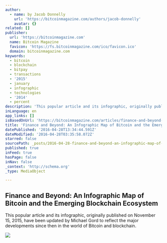 ```yaml
---
author:
  - name: by Jacob Donnelly
    url: 'https://bitcoinmagazine.com/authors/jacob-donnelly'
    avatar: {}
related: []
publisher:
  url: 'https://bitcoinmagazine.com'
  name: Bitcoin Magazine
  favicon: 'https://fs.bitcoinmagazine.com/ico/favicon.ico'
  domain: bitcoinmagazine.com
keywords:
  - bitcoin
  - blockchain
  - bitpay
  - transactions
  - '2015'
  - january
  - infographic
  - technologies
  - '2014'
  - percent
description: 'This popular article and its infographic, originally published on November 15, 2015, have been updated by Michael Gord to reflect the major developments since then in the world of Bitcoin and blockchain.'
inLanguage: en
app_links: []
isBasedOnUrl: 'https://bitcoinmagazine.com/articles/finance-and-beyond-an-infographic-map-of-bitcoin-and-the-emerging-blockchain-ecosystem-1461789453'
title: 'Finance and Beyond: An Infographic Map of Bitcoin and the Emerging Blockchain Ecosystem'
datePublished: '2016-04-28T13:34:44.591Z'
dateModified: '2016-04-28T03:35:58.072Z'
starred: false
sourcePath: _posts/2016-04-28-finance-and-beyond-an-infographic-map-of-bitcoin-and-the-em.md
published: true
inFeed: true
hasPage: false
inNav: false
_context: 'http://schema.org'
_type: MediaObject

---
```

<article style=""><h1>Finance and Beyond: An Infographic Map of Bitcoin and the Emerging Blockchain Ecosystem</h1><p>This popular article and its infographic, originally published on November 15, 2015, have been updated by Michael Gord to reflect the major developments since then in the world of Bitcoin and blockchain.</p><img src="https://fs.bitcoinmagazine.com/img/blockchain-ecosystem-poster.jpg" /></article>